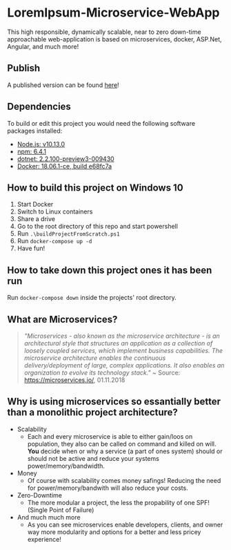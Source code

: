 # LoremIpsum-Microservice-WebApp
This high responsible, dynamically scalable, near to zero down-time approachable web-application is based on microservices, docker, ASP.Net, Angular, and much more!

## Publish
A published version can be found [here](https://lipsumwebapp.azurewebsites.net/lorem-ipsum)!

## Dependencies
To build or edit this project you would  need the following software packages installed:
- [Node.js: v10.13.0](https://nodejs.org/en/download)
- [npm:     6.4.1](https://www.npmjs.com/get-npm)
- [dotnet:  2.2.100-preview3-009430](https://www.microsoft.com/net/download/dotnet-core/2.2)
- [Docker:  18.06.1-ce, build e68fc7a](https://docs.docker.com/docker-for-windows/install/)

## How to build this project on Windows 10
1. Start Docker
2. Switch to Linux containers
3. Share a drive
4. Go to the root directory of this repo and start powershell
5. Run `.\buildProjectFromScratch.ps1`
6. Run `docker-compose up -d`
7. Have fun!

## How to take down this project ones it has been run
Run `docker-compose down` inside the projects' root directory.

## What are Microservices?
> *"Microservices - also known as the microservice architecture - is an architectural style that structures an application as a collection of loosely coupled services, which implement business capabilities. The microservice architecture enables the continuous delivery/deployment of large, complex applications. It also enables an organization to evolve its technology stack."*
~ Source: https://microservices.io/, 01.11.2018

## Why is using microservices so essantially better than a monolithic project architecture?
- Scalability
  - Each and every microservice is able to either gain/loos on population, they also can be called on command and killed on will. **You** decide when or why a service (a part of ones system) should or should not be active and reduce your systems power/memory/bandwidth.
- Money
  - Of course with scalability comes money safings! Reducing the need for power/memory/bandwith will also reduce your costs.
- Zero-Downtime
  - The more modular a project, the less the propability of one SPF! (Single Point of Failure)
- And much much more
  - As you can see microservices enable developers, clients, and owner way more modularity and options for a better and less pricey experience!
